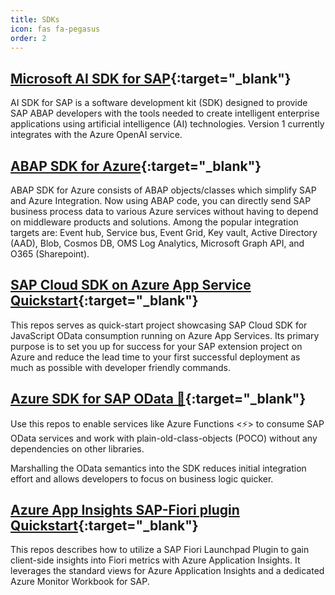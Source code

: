 ```yaml
---
title: SDKs
icon: fas fa-pegasus
order: 2
---
```


## [Microsoft AI SDK for SAP](https://github.com/microsoft/aisdkforsapabap){:target="\_blank"}

AI SDK for SAP is a software development kit (SDK) designed to provide SAP ABAP developers with the tools needed to create intelligent enterprise applications using artificial intelligence (AI) technologies. Version 1 currently integrates with the Azure OpenAI service.

## [ABAP SDK for Azure](https://github.com/microsoft/ABAP-SDK-for-Azure){:target="\_blank"}

ABAP SDK for Azure consists of ABAP objects/classes which simplify SAP and Azure Integration. Now using ABAP code, you can directly send SAP business process data to various Azure services without having to depend on middleware products and solutions. Among the popular integration targets are: Event hub, Service bus, Event Grid, Key vault, Active Directory (AAD), Blob, Cosmos DB, OMS Log Analytics, Microsoft Graph API, and
O365 (Sharepoint).

## [SAP Cloud SDK on Azure App Service Quickstart](https://github.com/Azure-Samples/app-service-javascript-sap-cloud-sdk-quickstart){:target="\_blank"}

This repos serves as quick-start project showcasing SAP Cloud SDK for JavaScript OData consumption running on Azure App Services. Its primary purpose is to set you up for success for your SAP extension project on Azure and reduce the lead time to your first successful deployment as much as possible with developer friendly commands.

## [Azure SDK for SAP OData 🚀](https://github.com/Azure/azure-sdk-for-sap-odata){:target="\_blank"}

Use this repos to enable services like Azure Functions <⚡> to consume SAP OData services and work with plain-old-class-objects (POCO) without any dependencies on other libraries.

Marshalling the OData semantics into the SDK reduces initial integration effort and allows developers to focus on business logic quicker.

## [Azure App Insights SAP-Fiori plugin Quickstart](https://github.com/microsoft/ApplicationInsights-SAP-Fiori-Plugin){:target="\_blank"}

This repos describes how to utilize a SAP Fiori Launchpad Plugin to gain client-side insights into Fiori metrics with Azure Application Insights. It leverages the standard views for Azure Application Insights and a dedicated Azure Monitor Workbook for SAP.
